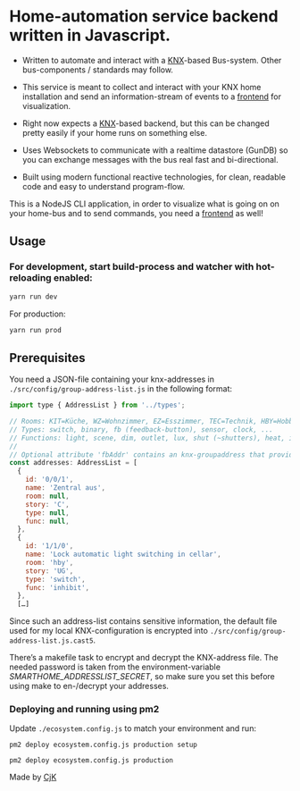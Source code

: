# Home-automation service backend written in Javascript.

- Written to automate and interact with a [KNX](https://en.wikipedia.org/wiki/KNX_(standard))-based Bus-system. Other bus-components / standards may follow.

- This service is meant to collect and interact with your KNX home installation and send an information-stream of events to a [frontend](https://github.com/cjk/smart-home-app) for visualization.

- Right now expects a [KNX](https://en.wikipedia.org/wiki/KNX_(standard))-based backend, but this can be changed pretty easily if your home runs on something else.

- Uses Websockets to communicate with a realtime datastore (GunDB) so you can exchange messages with the bus real fast and bi-directional.

- Built using modern functional reactive technologies, for clean, readable code and easy to understand program-flow.

This is a NodeJS CLI application, in order to visualize what is going on on your home-bus and to send commands, you need a [frontend](https://github.com/cjk/smart-home-app) as well!

## Usage

### For development, start build-process and watcher with hot-reloading enabled:

```js
yarn run dev
```

For production:

```js
yarn run prod
```

## Prerequisites

You need a JSON-file containing your knx-addresses in `./src/config/group-address-list.js` in the following format:

``` javascript
import type { AddressList } from '../types';

// Rooms: KIT=Küche, WZ=Wohnzimmer, EZ=Esszimmer, TEC=Technik, HBY=Hobby, CEL-[1-3]=Cellar, OFFICE=Büro, KND-[1-3]=Kind, BATH=Bad, REST=Gäste-WC
// Types: switch, binary, fb (feedback-button), sensor, clock, ...
// Functions: light, scene, dim, outlet, lux, shut (~shutters), heat, inhibit (~ Sperre/Zwangsführung), time, date
//
// Optional attribute 'fbAddr' contains an knx-groupaddress that provides a feedback-value for current address ('Rückmeldeobjekt')
const addresses: AddressList = [
  {
    id: '0/0/1',
    name: 'Zentral aus',
    room: null,
    story: 'C',
    type: null,
    func: null,
  },
  {
    id: '1/1/0',
    name: 'Lock automatic light switching in cellar',
    room: 'hby',
    story: 'UG',
    type: 'switch',
    func: 'inhibit',
  },
  […]
```
Since such an address-list contains sensitive information, the default file used for my local KNX-configuration is encrypted into `./src/config/group-address-list.js.cast5`.

There’s a makefile task to encrypt and decrypt the KNX-address file. The needed password is taken from the environment-variable *SMARTHOME_ADDRESSLIST_SECRET*, so make sure you set this before using make to en-/decrypt your addresses.

### Deploying and running using pm2

Update `./ecosystem.config.js` to match your environment and run:

`pm2 deploy ecosystem.config.js production setup`

`pm2 deploy ecosystem.config.js production`

Made by [CjK](https://twitter.com/cjk)

